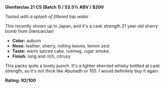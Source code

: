 **Glenfarclas 21 CS (Batch 1) / 53.5% ABV / $200**

*Tasted with a splash of filtered tap water*

This recently shown up in Japan, and it's a cask strength 21 year old sherry bomb from Glencarclas!

* **Color:** auburn
* **Nose:** leather, sherry, rotting leaves, lemon zest
* **Taste:** warm spiced cake, nutmeg, cigar smoke, 
* **Finish:** long and rich, citrusy

This packs quite a lovely punch.  It's a lighter sherried whisky bottled at cask strength, so it's not thick like Abunadh or 105.  I would definitely buy it again.

**Rating: 92/100**
